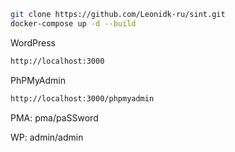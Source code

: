 
```sh
git clone https://github.com/Leonidk-ru/sint.git
docker-compose up -d --build
```
WordPress
```sh
http://localhost:3000 
```
PhPMyAdmin
```sh
http://localhost:3000/phpmyadmin
```
PMA: pma/paSSword

WP: admin/admin
